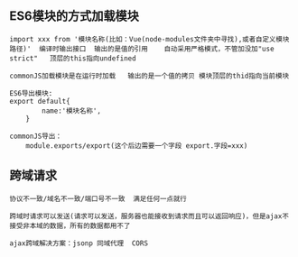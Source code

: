 ## ES6模块的方式加载模块 
	import xxx from '模块名称(比如：Vue(node-modules文件夹中寻找),或者自定义模块路径)'  编译时输出接口  输出的是值的引用    自动采用严格模式，不管加没加"use strict"   顶层的this指向undefined
 
	commonJS加载模块是在运行时加载   输出的是一个值的拷贝 模块顶层的thid指向当前模块

	ES6导出模块:
	export default{
			name:'模块名称',
		}

	commonJS导出：
		module.exports/export(这个后边需要一个字段 export.字段=xxx)

## 跨域请求
	协议不一致/域名不一致/端口号不一致  满足任何一点就行

	跨域时请求可以发送(请求可以发送，服务器也能接收到请求而且可以返回响应)，但是ajax不接受非本域的数据，所有的数据都用不了

	ajax跨域解决方案：jsonp 同域代理  CORS
